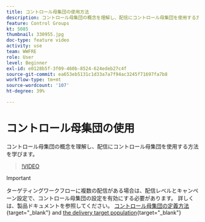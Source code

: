 ```yaml
---
title: コントロール母集団の使用方法
description: コントロール母集団の概念を理解し、配信にコントロール母集団を使用する方法を学びます。
feature: Control Groups
kt: 5085
thumbnail: 330955.jpg
doc-type: feature video
activity: use
team: WWFRE
role: User
level: Beginner
exl-id: e0128b5f-3f09-460b-8524-624edeb27c4f
source-git-commit: ea653eb5131c1d33a7a7f94ac3245f71697fa7b8
workflow-type: tm+mt
source-wordcount: '107'
ht-degree: 39%

---
```


# コントロール母集団の使用

コントロール母集団の概念を理解し、配信にコントロール母集団を使用する方法を学びます。

>[!VIDEO](https://video.tv.adobe.com/v/330955?quality=12&learn=on)

>[!IMPORTANT]
>ターゲティングワークフローに複数の配信がある場合は、配信レベルとキャンペーン設定で、コントロール母集団の設定を有効にする必要があります。
>詳しくは、製品ドキュメントを参照してください。 [コントロール母集団の定義方法](https://experienceleague.adobe.com/docs/campaign-classic/using/orchestrating-campaigns/orchestrate-campaigns/marketing-campaign-target.html?lang=en#defining-a-control-group){target="_blank"} and [the delivery target population](https://experienceleague.adobe.com/docs/campaign-classic/using/sending-messages/key-steps-when-creating-a-delivery/steps-defining-the-target-population.html?lang=en){target="_blank"}
